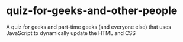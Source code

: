 # quiz-for-geeks-and-other-people
A quiz for geeks and part-time geeks (and everyone else) that uses JavaScript to dynamically update the HTML and CSS
